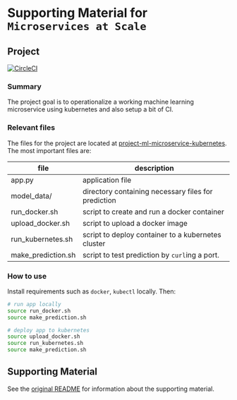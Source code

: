 # Supporting Material for `Microservices at Scale`

## Project

[![CircleCI](https://circleci.com/gh/cgebbe/DevOps_Microservices.svg?style=svg)](https://circleci.com/gh/circleci/circleci-docs)

### Summary

The project goal is to operationalize a working machine learning microservice using kubernetes and also setup a bit of CI.

### Relevant files

The files for the project are located at [project-ml-microservice-kubernetes](project-ml-microservice-kubernetes). The most important files are:

| file               | description                                         |
| ------------------ | --------------------------------------------------- |
| app.py             | application file                                    |
| model_data/        | directory containing necessary files for prediction |
| run_docker.sh      | script to create and run a docker container         |
| upload_docker.sh   | script to upload a docker image                     |
| run_kubernetes.sh  | script to deploy container to a kubernetes cluster  |
| make_prediction.sh | script to test prediction by `curl`ing a port.      |

### How to use

Install requirements such as `docker`, `kubectl` locally. Then:

```bash
# run app locally
source run_docker.sh
source make_prediction.sh

# deploy app to kubernetes
source upload_docker.sh
source run_kubernetes.sh
source make_prediction.sh
```

## Supporting Material

See the [original README](original_README.md) for information about the supporting material.
